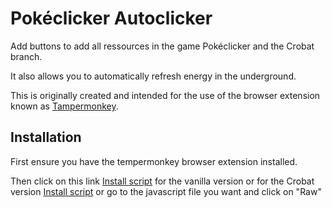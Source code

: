 # Pokéclicker Autoclicker

Add buttons to add all ressources in the game Pokéclicker and the Crobat branch.

It also allows you to automatically refresh energy in the underground.

This is originally created and intended for the use of the browser extension known as [Tampermonkey](https://www.tampermonkey.net/).

## Installation

First ensure you have the tempermonkey browser extension installed.

Then click on this link [Install script](https://github.com/Fluffyveee/pokeclicker-infinite-ressource/raw/main/pokeclickervanInfiniteRessource.user.js) for the vanilla version or for the Crobat version [Install script](https://github.com/Fluffyveee/pokeclicker-infinite-ressource/raw/main/pokeclickercroInfiniteRessource.user.js) or go to the javascript file you want and click on "Raw"
